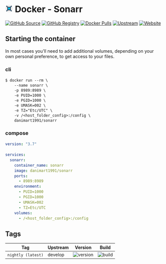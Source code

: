 # ![Logo](./images/logo.png) Docker - Sonarr

[![GitHub Source](https://img.shields.io/badge/github-source-ffb64c?style=flat-square&logo=github&logoColor=white&labelColor=757575)](https://github.com/danimart1991/docker-sonarr)
[![GitHub Registry](https://img.shields.io/badge/github-registry-ffb64c?style=flat-square&logo=github&logoColor=white&labelColor=757575)](https://github.com/users/danimart1991/packages/container/package/sonarr)
[![Docker Pulls](https://img.shields.io/docker/pulls/danimart1991/sonarr?color=ffb64c&style=flat-square&label=pulls&logo=docker&logoColor=white&labelColor=757575)](https://hub.docker.com/r/danimart1991/sonarr)
[![Upstream](https://img.shields.io/badge/upstream-project-ffb64c?style=flat-square&labelColor=757575)](https://github.com/danimart1991/sonarr)
[![Website](https://img.shields.io/badge/website-danielmartingonzalez.com-ffb64c?style=flat-square&labelColor=757575)](https://www.danielmartingonzalez.com)

## Starting the container

In most cases you'll need to add additional volumes, depending on your own personal preference, to get access to your files.

### cli

```shell
$ docker run --rm \
    --name sonarr \
    -p 8989:8989 \
    -e PUID=1000 \
    -e PGID=1000 \
    -e UMASK=002 \
    -e TZ="Etc/UTC" \
    -v /<host_folder_config>:/config \
    danimart1991/sonarr
```

### compose

```yaml
version: "3.7"

services:
  sonarr:
    container_name: sonarr
    image: danimart1991/sonarr
    ports:
      - 8989:8989
    environment:
      - PUID=1000
      - PGID=1000
      - UMASK=002
      - TZ=Etc/UTC
    volumes:
      - /<host_folder_config>:/config
```

## Tags

| Tag                | Upstream | Version | Build |
| -------------------|----------|---------|-------|
| `nightly (latest)` | develop  | ![version](https://img.shields.io/github/v/release/danimart1991/Sonarr?color=f5f5f5&include_prereleases&label=%20&style=flat-square) | ![build](https://img.shields.io/github/workflow/status/danimart1991/docker-sonarr/build/nightly?style=flat-square&label=) |
